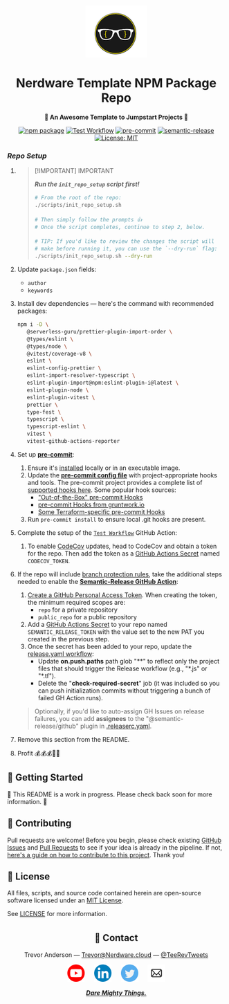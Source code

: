 <div align="center">

   <a href="https://www.youtube.com/@nerdware-io">
      <img src="https://github.com/Nerdware-LLC/.github/blob/main/profile/nerdware_logo.png" height="120" alt="Nerdware logo" />
   </a>

   <h1>Nerdware Template NPM Package Repo</h1>

**🚀 An Awesome Template to Jumpstart Projects 🚀**

[![npm package][npm-badge]](https://www.npmjs.com/package/<NPM_PKG_NAME> "View this project on npm")
[![Test Workflow][gh-test-badge]](.github/workflows/test.yaml "View Test Workflow file")
[![pre-commit][pre-commit-badge]](https://pre-commit.com "pre-commit.com")
[![semantic-release][semantic-badge]](https://github.com/semantic-release/semantic-release "github.com: semantic-release")
[![License: MIT][license-badge]](/LICENSE "View License")

<!--   BADGE LINKS   -->
[npm-badge]: https://img.shields.io/npm/v/<NPM_PKG_NAME>?logo=npm&label=npm%40latest
[gh-test-badge]: https://github.com/<REPO_OWNER>/<REPO_NAME>/actions/workflows/test.yaml/badge.svg?branch=main
[pre-commit-badge]: https://img.shields.io/badge/pre--commit-F8B424.svg?logo=pre-commit&logoColor=F8B424&labelColor=gray
[semantic-badge]: https://img.shields.io/badge/%20%20%F0%9F%93%A6%F0%9F%9A%80-semantic--release-E10079.svg
[license-badge]: https://img.shields.io/badge/License-MIT-000080.svg

</div>

### **_Repo Setup_**

1. > [!IMPORTANT] IMPORTANT
   >
   > **_Run the `init_repo_setup` script first!_**
   > ```bash
   > # From the root of the repo:
   > ./scripts/init_repo_setup.sh
   >
   > # Then simply follow the prompts 👍
   > # Once the script completes, continue to step 2, below.
   >
   > # TIP: If you'd like to review the changes the script will
   > # make before running it, you can use the `--dry-run` flag:
   > ./scripts/init_repo_setup.sh --dry-run
   > ```

2. Update `package.json` fields:

   - `author`
   - `keywords`

3. Install dev dependencies — here's the command with recommended packages:

   ```bash
   npm i -D \
      @serverless-guru/prettier-plugin-import-order \
      @types/eslint \
      @types/node \
      @vitest/coverage-v8 \
      eslint \
      eslint-config-prettier \
      eslint-import-resolver-typescript \
      eslint-plugin-import@npm:eslint-plugin-i@latest \
      eslint-plugin-node \
      eslint-plugin-vitest \
      prettier \
      type-fest \
      typescript \
      typescript-eslint \
      vitest \
      vitest-github-actions-reporter
   ```

4. Set up [**pre-commit**](https://pre-commit.com/#install):

   1. Ensure it's [installed](https://pre-commit.com/#install) locally or in an executable image.
   2. Update the [**pre-commit config file**](/.pre-commit-config.yaml) with project-appropriate hooks and tools. The pre-commit project provides a complete list of [supported hooks here](https://pre-commit.com/hooks.html). Some popular hook sources:
      - ["Out-of-the-Box" pre-commit Hooks](https://github.com/pre-commit/pre-commit-hooks)
      - [pre-commit Hooks from gruntwork.io](https://github.com/gruntwork-io/pre-commit)
      - [Some Terraform-specific pre-commit Hooks](https://github.com/antonbabenko/pre-commit-terraform)
   3. Run `pre-commit install` to ensure local .git hooks are present.

5. Complete the setup of the [`Test Workflow`](./.github/workflows/test.yaml) GitHub Action:

   1. To enable [CodeCov](https://app.codecov.io/gh) updates, head to CodeCov and obtain a token for the repo. Then add the token as a [GitHub Actions Secret][gh-action-docs-url] named `CODECOV_TOKEN`.

6. If the repo will include [branch protection rules][gh-branch-protect-url], take the additional steps needed to enable the [**Semantic-Release GitHub Action**][release-gh-action-url]:

   1. [Create a GitHub Personal Access Token][gh-pat-docs-url]. When creating the token, the minimum required scopes are:
      - `repo` for a private repository
      - `public_repo` for a public repository
   2. Add a [GitHub Actions Secret][gh-action-docs-url] to your repo named `SEMANTIC_RELEASE_TOKEN` with the value set to the new PAT you created in the previous step.
   3. Once the secret has been added to your repo, update the [release.yaml workflow](/.github/workflows/release.yaml):
      - Update **on.push.paths** path glob "\*\*" to reflect only the project files that should trigger the Release workflow (e.g., "\*.js" or "\*.tf").
      - Delete the "**check-required-secret**" job (it was included so you can push initialization commits without triggering a bunch of failed GH Action runs).

   > Optionally, if you'd like to auto-assign GH Issues on release failures, you can add **assignees** to the "@semantic-release/github" plugin in [.releaserc.yaml](/.releaserc.yaml).

   [gh-branch-protect-url]: https://docs.github.com/en/repositories/configuring-branches-and-merges-in-your-repository/managing-protected-branches/about-protected-branches
   [release-gh-action-url]: https://github.com/Nerdware-LLC/reusable-action-workflows#semantic-release
   [gh-pat-docs-url]: https://docs.github.com/en/authentication/keeping-your-account-and-data-secure/creating-a-personal-access-token
   [gh-action-docs-url]: https://docs.github.com/en/actions/security-guides/encrypted-secrets

7. Remove this section from the README.

8. Profit 💰💰💰🥳🎉 <!-- https://knowyourmeme.com/memes/profit -->

## 🚀 Getting Started

<!-- TODO Add usage info to README -->

🚧 This README is a work in progress. Please check back soon for more information. 🚧

## 🤝 Contributing

Pull requests are welcome! Before you begin, please check existing [GitHub Issues](https://github.com/<REPO_OWNER>/<REPO_NAME>/issues) and [Pull Requests](https://github.com/<REPO_OWNER>/<REPO_NAME>/pulls) to see if your idea is already in the pipeline. If not, [here's a guide on how to contribute to this project](./CONTRIBUTING.md). Thank you!

## 📝 License

All files, scripts, and source code contained herein are open-source software licensed under an [MIT License](/LICENSE).

See [LICENSE](/LICENSE) for more information.

<div align="center" style="margin-top:35px;">

## 💬 Contact

Trevor Anderson — [Trevor@Nerdware.cloud](mailto:trevor@nerdware.cloud) — [@TeeRevTweets](https://twitter.com/teerevtweets)

[<img src="https://github.com/trevor-anderson/trevor-anderson/blob/main/assets/YouTube_icon_circle.svg" height="40" alt="Check out Nerdware on YouTube" />](https://www.youtube.com/@nerdware-io)
&emsp;
[<img src="https://github.com/trevor-anderson/trevor-anderson/blob/main/assets/LinkedIn_icon_circle.svg" height="40" alt="Trevor Anderson's LinkedIn" />](https://www.linkedin.com/in/meet-trevor-anderson/)
&emsp;
[<img src="https://github.com/trevor-anderson/trevor-anderson/blob/main/assets/Twitter_icon_circle.svg" height="40" alt="Trevor Anderson's Twitter" />](https://twitter.com/TeeRevTweets)
&emsp;
[<img src="https://github.com/trevor-anderson/trevor-anderson/blob/main/assets/email_icon_circle.svg" height="40" alt="Email Trevor Anderson" />](mailto:trevor@nerdware.cloud)

[**_Dare Mighty Things._**](https://www.youtube.com/watch?v=GO5FwsblpT8)

</div>
